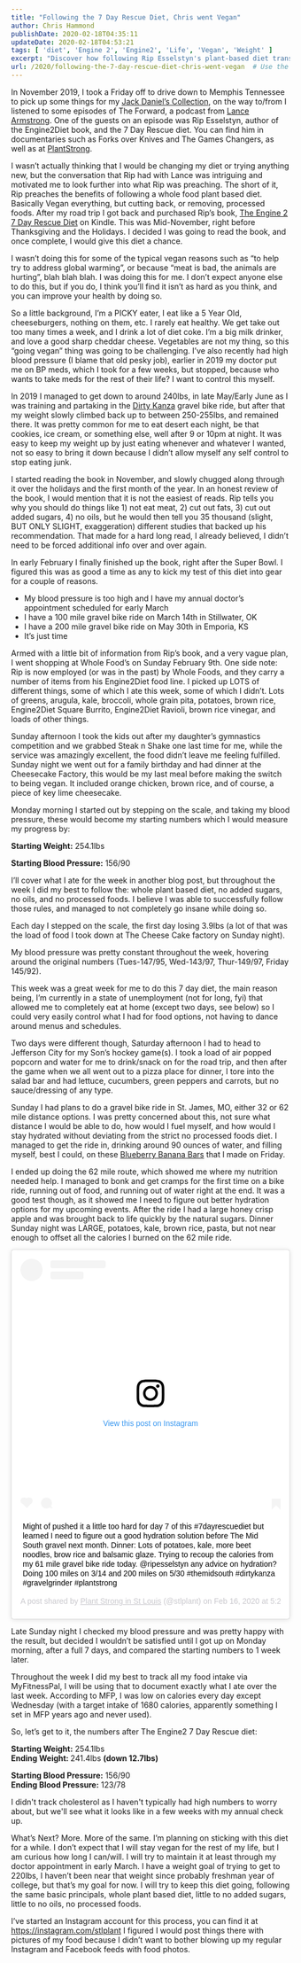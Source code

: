 ```yaml
---
title: "Following the 7 Day Rescue Diet, Chris went Vegan"
author: Chris Hammond
publishDate: 2020-02-18T04:35:11
updateDate: 2020-02-18T04:53:21
tags: [ 'diet', 'Engine 2', 'Engine2', 'Life', 'Vegan', 'Weight' ]
excerpt: "Discover how following Rip Esselstyn's plant-based diet transformed one man's health and led to losing 12.7lbs in a week. Find out more!"
url: /2020/following-the-7-day-rescue-diet-chris-went-vegan  # Use the generated URL with year
---
```

<p>In November 2019, I took a Friday off to drive down to Memphis Tennessee to pick up some things for my <a href="https://collectorofjack.com/" target="_blank">Jack Daniel’s Collection</a>, on the way to/from I listened to some episodes of The Forward, a podcast from <a href="https://www.bicycletips.com/tips/2012/10/dear-lance-i-want-to-be-a-fan-but-cant" target="_blank">Lance Armstrong</a>. One of the guests on an episode was Rip Esselstyn, author of the Engine2Diet book, and the 7 Day Rescue diet. You can find him in documentaries such as Forks over Knives and The Games Changers, as well as at <a href="https://plantstrong.com/" target="_blank">PlantStrong</a>.</p><p>I wasn’t actually thinking that I would be changing my diet or trying anything new, but the conversation that Rip had with Lance was intriguing and motivated me to look further into what Rip was preaching. The short of it, Rip preaches the benefits of following a whole food plant based diet. Basically Vegan everything, but cutting back, or removing, processed foods. After my road trip I got back and purchased Rip’s book, <a href="https://amzn.to/2HyMqjr" target="_blank">The Engine 2 7 Day Rescue Diet</a> on Kindle. This was Mid-November, right before Thanksgiving and the Holidays. I decided I was going to read the book, and once complete, I would give this diet a chance.</p><p>I wasn’t doing this for some of the typical vegan reasons such as “to help try to address global warming”, or because “meat is bad, the animals are hurting”, blah blah blah. I was doing this for me. I don’t expect anyone else to do this, but if you do, I think you’ll find it isn’t as hard as you think, and you can improve your health by doing so. </p><p>So a little background, I’m a PICKY eater, I eat like a 5 Year Old, cheeseburgers, nothing on them, etc. I rarely eat healthy. We get take out too many times a week, and I drink a lot of diet coke. I’m a big milk drinker, and love a good sharp cheddar cheese. Vegetables are not my thing, so this “going vegan” thing was going to be challenging. I’ve also recently had high blood pressure (I blame that old pesky job), earlier in 2019 my doctor put me on BP meds, which I took for a few weeks, but stopped, because who wants to take meds for the rest of their life? I want to control this myself.</p><p>In 2019 I managed to get down to around 240lbs, in late May/Early June as I was training and partaking in the <a href="https://www.bicycletips.com/tips/2019/06/2019-dirty-kanza-half-pint-100-ride-review" target="_blank">Dirty Kanza</a> gravel bike ride, but after that my weight slowly climbed back up to between 250-255lbs, and remained there. It was pretty common for me to eat desert each night, be that cookies, ice cream, or something else, well after 9 or 10pm at night. It was easy to keep my weight up by just eating whenever and whatever I wanted, not so easy to bring it down because I didn’t allow myself any self control to stop eating junk.</p><p>I started reading the book in November, and slowly chugged along through it over the holidays and the first month of the year. In an honest review of the book, I would mention that it is not the easiest of reads. Rip tells you why you should do things like 1) not eat meat, 2) cut out fats, 3) cut out added sugars, 4) no oils, but he would then tell you 35 thousand (slight, BUT ONLY SLIGHT, exaggeration) different studies that backed up his recommendation. That made for a hard long read, I already believed, I didn’t need to be forced additional info over and over again. </p><p>In early February I finally finished up the book, right after the Super Bowl. I figured this was as good a time as any to kick my test of this diet into gear for a couple of reasons.</p><ul><li>My blood pressure is too high and I have my annual doctor’s appointment scheduled for early March</li><li>I have a 100 mile gravel bike ride on March 14th in Stillwater, OK</li><li>I have a 200 mile gravel bike ride on May 30th in Emporia, KS</li><li>It’s just time</li></ul><p>Armed with a little bit of information from Rip’s book, and a very vague plan, I went shopping at Whole Food’s on Sunday February 9th. One side note: Rip is now employed (or was in the past) by Whole Foods, and they carry a number of items from his Engine2Diet food line. I picked up LOTS of different things, some of which I ate this week, some of which I didn’t. Lots of greens, arugula, kale, broccoli, whole grain pita, potatoes, brown rice, Engine2Diet Square Burrito, Engine2Diet Ravioli, brown rice vinegar, and loads of other things.</p><p>Sunday afternoon I took the kids out after my daughter’s gymnastics competition and we grabbed Steak n Shake one last time for me, while the service was amazingly excellent, the food didn’t leave me feeling fulfilled. Sunday night we went out for a family birthday and had dinner at the Cheesecake Factory, this would be my last meal before making the switch to being vegan. It included orange chicken, brown rice, and of course, a piece of key lime cheesecake.</p><p>Monday morning I started out by stepping on the scale, and taking my blood pressure, these would become my starting numbers which I would measure my progress by:</p><p><strong>Starting Weight:</strong> 254.1lbs</p><p><strong>Starting Blood Pressure:</strong> 156/90</p><p>I’ll cover what I ate for the week in another blog post, but throughout the week I did my best to follow the: whole plant based diet, no added sugars, no oils, and no processed foods. I believe I was able to successfully follow those rules, and managed to not completely go insane while doing so.</p><p>Each day I stepped on the scale, the first day losing 3.9lbs (a lot of that was the load of food I took down at The Cheese Cake factory on Sunday night). </p><p>My blood pressure was pretty constant throughout the week, hovering around the original numbers (Tues-147/95, Wed-143/97, Thur-149/97, Friday 145/92).</p><p>This week was a great week for me to do this 7 day diet, the main reason being, I’m currently in a state of unemployment (not for long, fyi) that allowed me to completely eat at home (except two days, see below) so I could very easily control what I had for food options, not having to dance around menus and schedules. </p><p>Two days were different though, Saturday afternoon I had to head to Jefferson City for my Son’s hockey game(s). I took a load of air popped popcorn and water for me to drink/snack on for the road trip, and then after the game when we all went out to a pizza place for dinner, I tore into the salad bar and had lettuce, cucumbers, green peppers and carrots, but no sauce/dressing of any type. </p><p>Sunday I had plans to do a gravel bike ride in St. James, MO, either 32 or 62 mile distance options. I was pretty concerned about this, not sure what distance I would be able to do, how would I fuel myself, and how would I stay hydrated without deviating from the strict no processed foods diet. I managed to get the ride in, drinking around 90 ounces of water, and filling myself, best I could, on these <a href="https://www.forksoverknives.com/recipes/banana-blueberry-bars/#gs.x663p9" target="_blank">Blueberry Banana Bars</a> that I made on Friday. </p><p>I ended up doing the 62 mile route, which showed me where my nutrition needed help. I managed to bonk and get cramps for the first time on a bike ride, running out of food, and running out of water right at the end. It was a good test though, as it showed me I need to figure out better hydration options for my upcoming events. After the ride I had a large honey crisp apple and was brought back to life quickly by the natural sugars. Dinner Sunday night was LARGE, potatoes, kale, brown rice, pasta, but not near enough to offset all the calories I burned on the 62 mile ride.</p> <p align="center"> <blockquote class="instagram-media" style="background: rgb(255, 255, 255); margin: 1px; padding: 0px; border-radius: 3px; border: 0px currentcolor; border-image: none; width: calc(100% - 2px); min-width: 326px; max-width: 540px; box-shadow: 0px 0px 1px 0px rgba(0,0,0,0.5), 0px 1px 10px 0px rgba(0,0,0,0.15);" data-instgrm-version="12" data-instgrm-permalink="https://www.instagram.com/p/B8pkg7nnv8X/?utm_source=ig_embed&amp;utm_campaign=loading" data-instgrm-captioned=""><div style="padding: 16px;"> <a style="background: rgb(255, 255, 255); padding: 0px; width: 100%; text-align: center; line-height: 0; text-decoration: none;" href="https://www.instagram.com/p/B8pkg7nnv8X/?utm_source=ig_embed&amp;utm_campaign=loading" target="_blank"> <div style="display: flex; flex-direction: row; align-items: center;"> <div style="border-radius: 50%; width: 40px; height: 40px; margin-right: 14px; flex-grow: 0; background-color: rgb(244, 244, 244);"></div> <div style="display: flex; flex-direction: column; flex-grow: 1; justify-content: center;"> <div style="border-radius: 4px; width: 100px; height: 14px; margin-bottom: 6px; flex-grow: 0; background-color: rgb(244, 244, 244);"></div> <div style="border-radius: 4px; width: 60px; height: 14px; flex-grow: 0; background-color: rgb(244, 244, 244);"></div></div></div><div style="padding: 19% 0px;"></div> <div style="margin: 0px auto 12px; width: 50px; height: 50px; display: block;"><svg xmlns="https://www.w3.org/2000/svg" viewbox="0 0 60 60" width="50px" height="50px" version="1.1"><g fill="none" fill-rule="evenodd" stroke="none" stroke-width="1"><g fill="#000000" transform="translate(-511 -20)"><g><path d="M 556.869 30.41 C 554.814 30.41 553.148 32.076 553.148 34.131 C 553.148 36.186 554.814 37.852 556.869 37.852 C 558.924 37.852 560.59 36.186 560.59 34.131 C 560.59 32.076 558.924 30.41 556.869 30.41 M 541 60.657 C 535.114 60.657 530.342 55.887 530.342 50 C 530.342 44.114 535.114 39.342 541 39.342 C 546.887 39.342 551.658 44.114 551.658 50 C 551.658 55.887 546.887 60.657 541 60.657 M 541 33.886 C 532.1 33.886 524.886 41.1 524.886 50 C 524.886 58.899 532.1 66.113 541 66.113 C 549.9 66.113 557.115 58.899 557.115 50 C 557.115 41.1 549.9 33.886 541 33.886 M 565.378 62.101 C 565.244 65.022 564.756 66.606 564.346 67.663 C 563.803 69.06 563.154 70.057 562.106 71.106 C 561.058 72.155 560.06 72.803 558.662 73.347 C 557.607 73.757 556.021 74.244 553.102 74.378 C 549.944 74.521 548.997 74.552 541 74.552 C 533.003 74.552 532.056 74.521 528.898 74.378 C 525.979 74.244 524.393 73.757 523.338 73.347 C 521.94 72.803 520.942 72.155 519.894 71.106 C 518.846 70.057 518.197 69.06 517.654 67.663 C 517.244 66.606 516.755 65.022 516.623 62.101 C 516.479 58.943 516.448 57.996 516.448 50 C 516.448 42.003 516.479 41.056 516.623 37.899 C 516.755 34.978 517.244 33.391 517.654 32.338 C 518.197 30.938 518.846 29.942 519.894 28.894 C 520.942 27.846 521.94 27.196 523.338 26.654 C 524.393 26.244 525.979 25.756 528.898 25.623 C 532.057 25.479 533.004 25.448 541 25.448 C 548.997 25.448 549.943 25.479 553.102 25.623 C 556.021 25.756 557.607 26.244 558.662 26.654 C 560.06 27.196 561.058 27.846 562.106 28.894 C 563.154 29.942 563.803 30.938 564.346 32.338 C 564.756 33.391 565.244 34.978 565.378 37.899 C 565.522 41.056 565.552 42.003 565.552 50 C 565.552 57.996 565.522 58.943 565.378 62.101 M 570.82 37.631 C 570.674 34.438 570.167 32.258 569.425 30.349 C 568.659 28.377 567.633 26.702 565.965 25.035 C 564.297 23.368 562.623 22.342 560.652 21.575 C 558.743 20.834 556.562 20.326 553.369 20.18 C 550.169 20.033 549.148 20 541 20 C 532.853 20 531.831 20.033 528.631 20.18 C 525.438 20.326 523.257 20.834 521.349 21.575 C 519.376 22.342 517.703 23.368 516.035 25.035 C 514.368 26.702 513.342 28.377 512.574 30.349 C 511.834 32.258 511.326 34.438 511.181 37.631 C 511.035 40.831 511 41.851 511 50 C 511 58.147 511.035 59.17 511.181 62.369 C 511.326 65.562 511.834 67.743 512.574 69.651 C 513.342 71.625 514.368 73.296 516.035 74.965 C 517.703 76.634 519.376 77.658 521.349 78.425 C 523.257 79.167 525.438 79.673 528.631 79.82 C 531.831 79.965 532.853 80.001 541 80.001 C 549.148 80.001 550.169 79.965 553.369 79.82 C 556.562 79.673 558.743 79.167 560.652 78.425 C 562.623 77.658 564.297 76.634 565.965 74.965 C 567.633 73.296 568.659 71.625 569.425 69.651 C 570.167 67.743 570.674 65.562 570.82 62.369 C 570.966 59.17 571 58.147 571 50 C 571 41.851 570.966 40.831 570.82 37.631" /></g></g></g></svg></div><div style="padding-top: 8px;"> <div style="color: rgb(56, 151, 240); line-height: 18px; font-family: arial,sans-serif; font-size: 14px; font-style: normal;"> View this post on Instagram</div></div><div style="padding: 12.5% 0px;"></div> <div style="margin-bottom: 14px; display: flex; flex-direction: row; align-items: center;"><div> <div style="border-radius: 50%; width: 12.5px; height: 12.5px; transform: translatex(0px) translatey(7px); background-color: rgb(244, 244, 244);"></div> <div style="width: 12.5px; height: 12.5px; margin-right: 14px; margin-left: 2px; transform: rotate(-45deg) translatex(3px) translatey(1px); flex-grow: 0; background-color: rgb(244, 244, 244);"></div> <div style="border-radius: 50%; width: 12.5px; height: 12.5px; transform: translatex(9px) translatey(-18px); background-color: rgb(244, 244, 244);"></div></div><div style="margin-left: 8px;"> <div style="border-radius: 50%; width: 20px; height: 20px; flex-grow: 0; background-color: rgb(244, 244, 244);"></div> <div style="width: 0px; height: 0px; border-top-color: transparent; border-bottom-color: transparent; border-left-color: rgb(244, 244, 244); border-top-width: 2px; border-bottom-width: 2px; border-left-width: 6px; border-top-style: solid; border-bottom-style: solid; border-left-style: solid; transform: translatex(16px) translatey(-4px) rotate(30deg);"></div></div><div style="margin-left: auto;"> <div style="width: 0px; border-top-color: rgb(244, 244, 244); border-right-color: transparent; border-top-width: 8px; border-right-width: 8px; border-top-style: solid; border-right-style: solid; transform: translatey(16px);"></div> <div style="width: 16px; height: 12px; transform: translatey(-4px); flex-grow: 0; background-color: rgb(244, 244, 244);"></div> <div style="width: 0px; height: 0px; border-top-color: rgb(244, 244, 244); border-left-color: transparent; border-top-width: 8px; border-left-width: 8px; border-top-style: solid; border-left-style: solid; transform: translatey(-4px) translatex(8px);"></div></div></div></a> <p style="margin: 8px 0px 0px; padding: 0px 4px;"> <a style="color: rgb(0, 0, 0); line-height: 17px; font-family: arial,sans-serif; font-size: 14px; font-style: normal; font-weight: normal; text-decoration: none; -ms-word-wrap: break-word;" href="https://www.instagram.com/p/B8pkg7nnv8X/?utm_source=ig_embed&amp;utm_campaign=loading" target="_blank">Might of pushed it a little too hard for day 7 of this #7dayrescuediet but learned I need to figure out a good hydration solution before The Mid South gravel next month. Dinner: Lots of potatoes, kale, more beet noodles, brow rice and balsamic glaze. Trying to recoup the calories from my 61 mile gravel bike ride today. @ripesselstyn any advice on hydration? Doing 100 miles on 3/14 and 200 miles on 5/30 #themidsouth #dirtykanza #gravelgrinder #plantstrong</a></p> <p style="padding: 8px 0px 7px; text-align: center; color: rgb(201, 200, 205); line-height: 17px; overflow: hidden; font-family: arial,sans-serif; font-size: 14px; margin-top: 8px; margin-bottom: 0px; white-space: nowrap; -ms-text-overflow: ellipsis;">A post shared by <a style="color: rgb(201, 200, 205); line-height: 17px; font-family: arial,sans-serif; font-size: 14px; font-style: normal; font-weight: normal;" href="https://www.instagram.com/stlplant/?utm_source=ig_embed&amp;utm_campaign=loading" target="_blank"> Plant Strong in St Louis</a> (@stlplant) on <time style="line-height: 17px; font-family: arial,sans-serif; font-size: 14px;" datetime="2020-02-17T01:27:49+00:00">Feb 16, 2020 at 5:27pm PST</time></p></div></blockquote> <script async src="//www.instagram.com/embed.js"></script>  <p>Late Sunday night I checked my blood pressure and was pretty happy with the result, but decided I wouldn’t be satisfied until I got up on Monday morning, after a full 7 days, and compared the starting numbers to 1 week later.<p>Throughout the week I did my best to track all my food intake via MyFitnessPal, I will be using that to document exactly what I ate over the last week. According to MFP, I was low on calories every day except Wednesday (with a target intake of 1680 calories, apparently something I set in MFP years ago and never used).</p><p>So, let’s get to it, the numbers after The Engine2 7 Day Rescue diet:</p><p><strong>Starting Weight:</strong> 254.1lbs<br /><strong>Ending Weight: </strong>241.4lbs <strong>(down 12.7lbs)</strong></p><p><strong>Starting Blood Pressure:</strong> 156/90<br /><strong>Ending Blood Pressure:</strong> 123/78</p><p>I didn't track cholesterol as I haven't typically had high numbers to worry about, but we'll see what it looks like in a few weeks with my annual check up.<p>What’s Next? More. More of the same. I’m planning on sticking with this diet for a while. I don’t expect that I will stay vegan for the rest of my life, but I am curious how long I can/will. I will try to maintain it at least through my doctor appointment in early March. I have a weight goal of trying to get to 220lbs, I haven’t been near that weight since probably freshman year of college, but that’s my goal for now. I will try to keep this diet going, following the same basic principals, whole plant based diet, little to no added sugars, little to no oils, no processed foods. </p><p>I’ve started an Instagram account for this process, you can find it at <a href="https://instagram.com/stlplant">https://instagram.com/stlplant</a> I figured I would post things there with pictures of my food because I didn’t want to bother blowing up my regular Instagram and Facebook feeds with food photos.</p>

